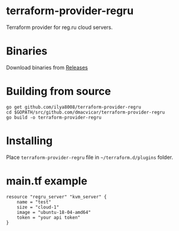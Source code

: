 # terraform-provider-regru
Terraform provider for reg.ru cloud servers.

# Binaries

Download binaries from [Releases](https://github.com/ilya8008/terraform-provider-regru/releases/)

# Building from source

```
go get github.com/ilya8008/terraform-provider-regru
cd $GOPATH/src/github.com/dmacvicar/terraform-provider-regru
go build -o terraform-provider-regru
```
# Installing

Place `terraform-provider-regru` file in `~/terraform.d/plugins` folder.


# main.tf example

```
resource "regru_server" "kvm_server" {
    name = "test"
    size = "cloud-1"
    image = "ubuntu-18-04-amd64"
    token = "your api token"
}
```
